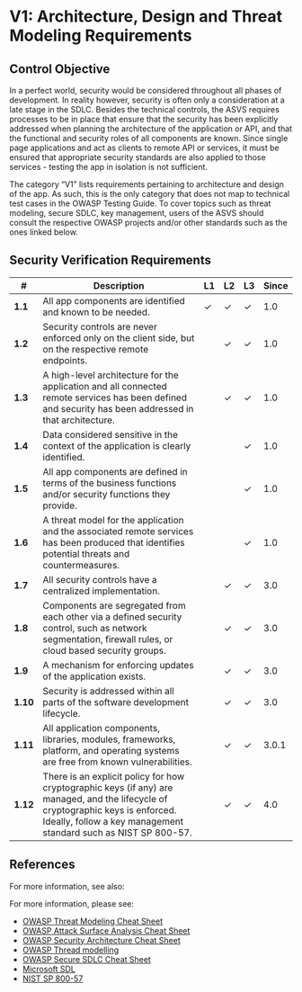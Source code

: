 # V1: Architecture, Design and Threat Modeling Requirements

## Control Objective

In a perfect world, security would be considered throughout all phases of development. In reality however, security is often only a consideration at a late stage in the SDLC. Besides the technical controls, the ASVS requires processes to be in place that ensure that the security has been explicitly addressed when planning the architecture of the application or API, and that the functional and security roles of all components are known. Since single page applications and act as clients to remote API or services, it must be ensured that appropriate security standards are also applied to those services - testing the app in isolation is not sufficient.

The category “V1” lists requirements pertaining to architecture and design of the app. As such, this is the only category that does not map to technical test cases in the OWASP Testing Guide. To cover topics such as threat modeling, secure SDLC, key management, users of the ASVS should consult the respective OWASP projects and/or other standards such as the ones linked below.

## Security Verification Requirements

| # | Description | L1 | L2 | L3 | Since |
| --- | --- | --- | --- | -- | -- |
| **1.1** | All app components are identified and known to be needed. | ✓ | ✓ | ✓ | 1.0 |
| **1.2** | Security controls are never enforced only on the client side, but on the respective remote endpoints. |  | ✓ | ✓ | 1.0 |
| **1.3** | A high-level architecture for the application and all connected remote services has been defined and security has been addressed in that architecture. |  | ✓ | ✓ | 1.0 |
| **1.4** | Data considered sensitive in the context of the application is clearly identified. |  |  | ✓ | 1.0 |
| **1.5** | All app components are defined in terms of the business functions and/or security functions they provide. | | | ✓ | 1.0 |
| **1.6** | A threat model for the application and the associated remote services has been produced that identifies potential threats and countermeasures. |  |  | ✓ | 1.0 |
| **1.7** | All security controls have a centralized implementation. | | ✓ | ✓ | 3.0 |
| **1.8** | Components are segregated from each other via a defined security control, such as network segmentation, firewall rules, or cloud based security groups. | | ✓ | ✓ | 3.0 |
| **1.9** | A mechanism for enforcing updates of the application exists. | | ✓ | ✓ | 3.0 |
| **1.10** | Security is addressed within all parts of the software development lifecycle. | | ✓ | ✓ | 3.0 |
| **1.11** | All application components, libraries, modules, frameworks, platform, and operating systems are free from known vulnerabilities. | |✓ |✓ | 3.0.1 |
| **1.12** | There is an explicit policy for how cryptographic keys (if any) are managed, and the lifecycle of cryptographic keys is enforced. Ideally, follow a key management standard such as NIST SP 800-57. | | ✓ | ✓ | 4.0 |

## References

For more information, see also:

For more information, please see:
* [OWASP Threat Modeling Cheat Sheet](https://www.owasp.org/index.php/Application_Security_Architecture_Cheat_Sheet)
* [OWASP Attack Surface Analysis Cheat Sheet](https://www.owasp.org/index.php/Attack_Surface_Analysis_Cheat_Sheet)
* [OWASP Security Architecture Cheat Sheet](https://www.owasp.org/index.php/Application_Security_Architecture_Cheat_Sheet)
* [OWASP Thread modelling](https://www.owasp.org/index.php/Application_Threat_Modeling)
* [OWASP Secure SDLC Cheat Sheet](https://www.owasp.org/index.php/Secure_SDLC_Cheat_Sheet)
* [Microsoft SDL](https://www.microsoft.com/en-us/sdl/)
* [NIST SP 800-57](http://csrc.nist.gov/publications/nistpubs/800-57/sp800-57-Part1-revised2_Mar08-2007.pdf)
